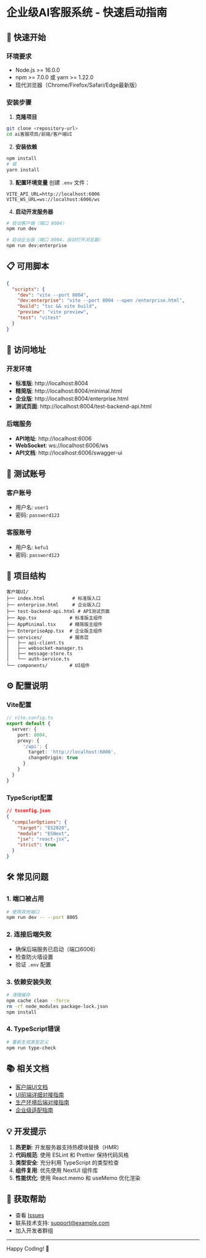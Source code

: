 # 企业级AI客服系统 - 快速启动指南

## 🚀 快速开始

### 环境要求
- Node.js >= 16.0.0
- npm >= 7.0.0 或 yarn >= 1.22.0
- 现代浏览器（Chrome/Firefox/Safari/Edge最新版）

### 安装步骤

1. **克隆项目**
```bash
git clone <repository-url>
cd ai客服项目/前端/客户端UI
```

2. **安装依赖**
```bash
npm install
# 或
yarn install
```

3. **配置环境变量**
创建 `.env` 文件：
```env
VITE_API_URL=http://localhost:6006
VITE_WS_URL=ws://localhost:6006/ws
```

4. **启动开发服务器**
```bash
# 启动客户端（端口 8004）
npm run dev

# 启动企业版（端口 8004，自动打开浏览器）
npm run dev:enterprise
```

## 📋 可用脚本

```json
{
  "scripts": {
    "dev": "vite --port 8004",
    "dev:enterprise": "vite --port 8004 --open /enterprise.html",
    "build": "tsc && vite build",
    "preview": "vite preview",
    "test": "vitest"
  }
}
```

## 🔗 访问地址

### 开发环境
- **标准版**: http://localhost:8004
- **精简版**: http://localhost:8004/minimal.html
- **企业版**: http://localhost:8004/enterprise.html
- **测试页面**: http://localhost:8004/test-backend-api.html

### 后端服务
- **API地址**: http://localhost:6006
- **WebSocket**: ws://localhost:6006/ws
- **API文档**: http://localhost:6006/swagger-ui

## 🧪 测试账号

### 客户账号
- 用户名: `user1`
- 密码: `password123`

### 客服账号
- 用户名: `kefu1`
- 密码: `password123`

## 📁 项目结构

```
客户端UI/
├── index.html          # 标准版入口
├── enterprise.html     # 企业版入口
├── test-backend-api.html # API测试页面
├── App.tsx            # 标准版主组件
├── AppMinimal.tsx     # 精简版主组件
├── EnterpriseApp.tsx  # 企业版主组件
├── services/          # 服务层
│   ├── api-client.ts
│   ├── websocket-manager.ts
│   ├── message-store.ts
│   └── auth-service.ts
└── components/        # UI组件
```

## ⚙️ 配置说明

### Vite配置
```typescript
// vite.config.ts
export default {
  server: {
    port: 8004,
    proxy: {
      '/api': {
        target: 'http://localhost:6006',
        changeOrigin: true
      }
    }
  }
}
```

### TypeScript配置
```json
// tsconfig.json
{
  "compilerOptions": {
    "target": "ES2020",
    "module": "ESNext",
    "jsx": "react-jsx",
    "strict": true
  }
}
```

## 🛠️ 常见问题

### 1. 端口被占用
```bash
# 使用其他端口
npm run dev -- --port 8005
```

### 2. 连接后端失败
- 确保后端服务已启动（端口6006）
- 检查防火墙设置
- 验证 `.env` 配置

### 3. 依赖安装失败
```bash
# 清理缓存
npm cache clean --force
rm -rf node_modules package-lock.json
npm install
```

### 4. TypeScript错误
```bash
# 重新生成类型定义
npm run type-check
```

## 📚 相关文档

- [客户端UI文档](./客户端UI文档.md)
- [UI前端详细对接指南](./UI前端详细对接指南.md)
- [生产环境后端对接指南](./生产环境后端对接指南.md)
- [企业级适配指南](./企业级适配指南.md)

## 💡 开发提示

1. **热更新**: 开发服务器支持热模块替换（HMR）
2. **代码规范**: 使用 ESLint 和 Prettier 保持代码风格
3. **类型安全**: 充分利用 TypeScript 的类型检查
4. **组件复用**: 优先使用 NextUI 组件库
5. **性能优化**: 使用 React.memo 和 useMemo 优化渲染

## 🤝 获取帮助

- 查看 [Issues](https://github.com/your-repo/issues)
- 联系技术支持: support@example.com
- 加入开发者群组

---

Happy Coding! 🎉 